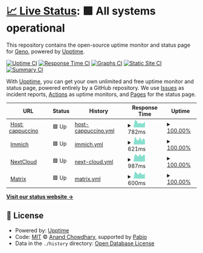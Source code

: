 # [📈 Live Status](https://cappuccino.ovh): <!--live status--> **🟩 All systems operational**

This repository contains the open-source uptime monitor and status page for [Geno](https://cappuccino.ovh), powered by [Upptime](https://github.com/upptime/upptime).

[![Uptime CI](https://github.com/gabrielegenovese/cappuccino-uptime/workflows/Uptime%20CI/badge.svg)](https://github.com/gabrielegenovese/cappuccino-uptime/actions?query=workflow%3A%22Uptime+CI%22)
[![Response Time CI](https://github.com/gabrielegenovese/cappuccino-uptime/workflows/Response%20Time%20CI/badge.svg)](https://github.com/gabrielegenovese/cappuccino-uptime/actions?query=workflow%3A%22Response+Time+CI%22)
[![Graphs CI](https://github.com/gabrielegenovese/cappuccino-uptime/workflows/Graphs%20CI/badge.svg)](https://github.com/gabrielegenovese/cappuccino-uptime/actions?query=workflow%3A%22Graphs+CI%22)
[![Static Site CI](https://github.com/gabrielegenovese/cappuccino-uptime/workflows/Static%20Site%20CI/badge.svg)](https://github.com/gabrielegenovese/cappuccino-uptime/actions?query=workflow%3A%22Static+Site+CI%22)
[![Summary CI](https://github.com/gabrielegenovese/cappuccino-uptime/workflows/Summary%20CI/badge.svg)](https://github.com/gabrielegenovese/cappuccino-uptime/actions?query=workflow%3A%22Summary+CI%22)

With [Upptime](https://upptime.js.org), you can get your own unlimited and free uptime monitor and status page, powered entirely by a GitHub repository. We use [Issues](https://github.com/gabrielegenovese/cappuccino-uptime/issues) as incident reports, [Actions](https://github.com/gabrielegenovese/cappuccino-uptime/actions) as uptime monitors, and [Pages](https://cappuccino.ovh) for the status page.

<!--start: status pages-->
<!-- This summary is generated by Upptime (https://github.com/upptime/upptime) -->
<!-- Do not edit this manually, your changes will be overwritten -->
<!-- prettier-ignore -->
| URL | Status | History | Response Time | Uptime |
| --- | ------ | ------- | ------------- | ------ |
| <img alt="" src="https://icons.duckduckgo.com/ip3/test.cappuccino.ovh.ico" height="13"> [Host: cappuccino](https://test.cappuccino.ovh) | 🟩 Up | [host-cappuccino.yml](https://github.com/gabrielegenovese/cappuccino-uptime/commits/HEAD/history/host-cappuccino.yml) | <details><summary><img alt="Response time graph" src="./graphs/host-cappuccino/response-time-week.png" height="20"> 782ms</summary><br><a href="https://uptime.cappuccino.ovh/history/host-cappuccino"><img alt="Response time 302" src="https://img.shields.io/endpoint?url=https%3A%2F%2Fraw.githubusercontent.com%2Fgabrielegenovese%2Fcappuccino-uptime%2FHEAD%2Fapi%2Fhost-cappuccino%2Fresponse-time.json"></a><br><a href="https://uptime.cappuccino.ovh/history/host-cappuccino"><img alt="24-hour response time 880" src="https://img.shields.io/endpoint?url=https%3A%2F%2Fraw.githubusercontent.com%2Fgabrielegenovese%2Fcappuccino-uptime%2FHEAD%2Fapi%2Fhost-cappuccino%2Fresponse-time-day.json"></a><br><a href="https://uptime.cappuccino.ovh/history/host-cappuccino"><img alt="7-day response time 782" src="https://img.shields.io/endpoint?url=https%3A%2F%2Fraw.githubusercontent.com%2Fgabrielegenovese%2Fcappuccino-uptime%2FHEAD%2Fapi%2Fhost-cappuccino%2Fresponse-time-week.json"></a><br><a href="https://uptime.cappuccino.ovh/history/host-cappuccino"><img alt="30-day response time 638" src="https://img.shields.io/endpoint?url=https%3A%2F%2Fraw.githubusercontent.com%2Fgabrielegenovese%2Fcappuccino-uptime%2FHEAD%2Fapi%2Fhost-cappuccino%2Fresponse-time-month.json"></a><br><a href="https://uptime.cappuccino.ovh/history/host-cappuccino"><img alt="1-year response time 302" src="https://img.shields.io/endpoint?url=https%3A%2F%2Fraw.githubusercontent.com%2Fgabrielegenovese%2Fcappuccino-uptime%2FHEAD%2Fapi%2Fhost-cappuccino%2Fresponse-time-year.json"></a></details> | <details><summary><a href="https://uptime.cappuccino.ovh/history/host-cappuccino">100.00%</a></summary><a href="https://uptime.cappuccino.ovh/history/host-cappuccino"><img alt="All-time uptime 98.59%" src="https://img.shields.io/endpoint?url=https%3A%2F%2Fraw.githubusercontent.com%2Fgabrielegenovese%2Fcappuccino-uptime%2FHEAD%2Fapi%2Fhost-cappuccino%2Fuptime.json"></a><br><a href="https://uptime.cappuccino.ovh/history/host-cappuccino"><img alt="24-hour uptime 100.00%" src="https://img.shields.io/endpoint?url=https%3A%2F%2Fraw.githubusercontent.com%2Fgabrielegenovese%2Fcappuccino-uptime%2FHEAD%2Fapi%2Fhost-cappuccino%2Fuptime-day.json"></a><br><a href="https://uptime.cappuccino.ovh/history/host-cappuccino"><img alt="7-day uptime 100.00%" src="https://img.shields.io/endpoint?url=https%3A%2F%2Fraw.githubusercontent.com%2Fgabrielegenovese%2Fcappuccino-uptime%2FHEAD%2Fapi%2Fhost-cappuccino%2Fuptime-week.json"></a><br><a href="https://uptime.cappuccino.ovh/history/host-cappuccino"><img alt="30-day uptime 100.00%" src="https://img.shields.io/endpoint?url=https%3A%2F%2Fraw.githubusercontent.com%2Fgabrielegenovese%2Fcappuccino-uptime%2FHEAD%2Fapi%2Fhost-cappuccino%2Fuptime-month.json"></a><br><a href="https://uptime.cappuccino.ovh/history/host-cappuccino"><img alt="1-year uptime 98.59%" src="https://img.shields.io/endpoint?url=https%3A%2F%2Fraw.githubusercontent.com%2Fgabrielegenovese%2Fcappuccino-uptime%2FHEAD%2Fapi%2Fhost-cappuccino%2Fuptime-year.json"></a></details>
| <img alt="" src="https://icons.duckduckgo.com/ip3/photos.cappuccino.ovh.ico" height="13"> [Immich](https://photos.cappuccino.ovh) | 🟩 Up | [immich.yml](https://github.com/gabrielegenovese/cappuccino-uptime/commits/HEAD/history/immich.yml) | <details><summary><img alt="Response time graph" src="./graphs/immich/response-time-week.png" height="20"> 621ms</summary><br><a href="https://uptime.cappuccino.ovh/history/immich"><img alt="Response time 659" src="https://img.shields.io/endpoint?url=https%3A%2F%2Fraw.githubusercontent.com%2Fgabrielegenovese%2Fcappuccino-uptime%2FHEAD%2Fapi%2Fimmich%2Fresponse-time.json"></a><br><a href="https://uptime.cappuccino.ovh/history/immich"><img alt="24-hour response time 516" src="https://img.shields.io/endpoint?url=https%3A%2F%2Fraw.githubusercontent.com%2Fgabrielegenovese%2Fcappuccino-uptime%2FHEAD%2Fapi%2Fimmich%2Fresponse-time-day.json"></a><br><a href="https://uptime.cappuccino.ovh/history/immich"><img alt="7-day response time 621" src="https://img.shields.io/endpoint?url=https%3A%2F%2Fraw.githubusercontent.com%2Fgabrielegenovese%2Fcappuccino-uptime%2FHEAD%2Fapi%2Fimmich%2Fresponse-time-week.json"></a><br><a href="https://uptime.cappuccino.ovh/history/immich"><img alt="30-day response time 657" src="https://img.shields.io/endpoint?url=https%3A%2F%2Fraw.githubusercontent.com%2Fgabrielegenovese%2Fcappuccino-uptime%2FHEAD%2Fapi%2Fimmich%2Fresponse-time-month.json"></a><br><a href="https://uptime.cappuccino.ovh/history/immich"><img alt="1-year response time 659" src="https://img.shields.io/endpoint?url=https%3A%2F%2Fraw.githubusercontent.com%2Fgabrielegenovese%2Fcappuccino-uptime%2FHEAD%2Fapi%2Fimmich%2Fresponse-time-year.json"></a></details> | <details><summary><a href="https://uptime.cappuccino.ovh/history/immich">100.00%</a></summary><a href="https://uptime.cappuccino.ovh/history/immich"><img alt="All-time uptime 99.64%" src="https://img.shields.io/endpoint?url=https%3A%2F%2Fraw.githubusercontent.com%2Fgabrielegenovese%2Fcappuccino-uptime%2FHEAD%2Fapi%2Fimmich%2Fuptime.json"></a><br><a href="https://uptime.cappuccino.ovh/history/immich"><img alt="24-hour uptime 100.00%" src="https://img.shields.io/endpoint?url=https%3A%2F%2Fraw.githubusercontent.com%2Fgabrielegenovese%2Fcappuccino-uptime%2FHEAD%2Fapi%2Fimmich%2Fuptime-day.json"></a><br><a href="https://uptime.cappuccino.ovh/history/immich"><img alt="7-day uptime 100.00%" src="https://img.shields.io/endpoint?url=https%3A%2F%2Fraw.githubusercontent.com%2Fgabrielegenovese%2Fcappuccino-uptime%2FHEAD%2Fapi%2Fimmich%2Fuptime-week.json"></a><br><a href="https://uptime.cappuccino.ovh/history/immich"><img alt="30-day uptime 100.00%" src="https://img.shields.io/endpoint?url=https%3A%2F%2Fraw.githubusercontent.com%2Fgabrielegenovese%2Fcappuccino-uptime%2FHEAD%2Fapi%2Fimmich%2Fuptime-month.json"></a><br><a href="https://uptime.cappuccino.ovh/history/immich"><img alt="1-year uptime 99.60%" src="https://img.shields.io/endpoint?url=https%3A%2F%2Fraw.githubusercontent.com%2Fgabrielegenovese%2Fcappuccino-uptime%2FHEAD%2Fapi%2Fimmich%2Fuptime-year.json"></a></details>
| <img alt="" src="https://icons.duckduckgo.com/ip3/cloud.cappuccino.ovh.ico" height="13"> [NextCloud](https://cloud.cappuccino.ovh) | 🟩 Up | [next-cloud.yml](https://github.com/gabrielegenovese/cappuccino-uptime/commits/HEAD/history/next-cloud.yml) | <details><summary><img alt="Response time graph" src="./graphs/next-cloud/response-time-week.png" height="20"> 987ms</summary><br><a href="https://uptime.cappuccino.ovh/history/next-cloud"><img alt="Response time 1002" src="https://img.shields.io/endpoint?url=https%3A%2F%2Fraw.githubusercontent.com%2Fgabrielegenovese%2Fcappuccino-uptime%2FHEAD%2Fapi%2Fnext-cloud%2Fresponse-time.json"></a><br><a href="https://uptime.cappuccino.ovh/history/next-cloud"><img alt="24-hour response time 1010" src="https://img.shields.io/endpoint?url=https%3A%2F%2Fraw.githubusercontent.com%2Fgabrielegenovese%2Fcappuccino-uptime%2FHEAD%2Fapi%2Fnext-cloud%2Fresponse-time-day.json"></a><br><a href="https://uptime.cappuccino.ovh/history/next-cloud"><img alt="7-day response time 987" src="https://img.shields.io/endpoint?url=https%3A%2F%2Fraw.githubusercontent.com%2Fgabrielegenovese%2Fcappuccino-uptime%2FHEAD%2Fapi%2Fnext-cloud%2Fresponse-time-week.json"></a><br><a href="https://uptime.cappuccino.ovh/history/next-cloud"><img alt="30-day response time 920" src="https://img.shields.io/endpoint?url=https%3A%2F%2Fraw.githubusercontent.com%2Fgabrielegenovese%2Fcappuccino-uptime%2FHEAD%2Fapi%2Fnext-cloud%2Fresponse-time-month.json"></a><br><a href="https://uptime.cappuccino.ovh/history/next-cloud"><img alt="1-year response time 1018" src="https://img.shields.io/endpoint?url=https%3A%2F%2Fraw.githubusercontent.com%2Fgabrielegenovese%2Fcappuccino-uptime%2FHEAD%2Fapi%2Fnext-cloud%2Fresponse-time-year.json"></a></details> | <details><summary><a href="https://uptime.cappuccino.ovh/history/next-cloud">100.00%</a></summary><a href="https://uptime.cappuccino.ovh/history/next-cloud"><img alt="All-time uptime 99.63%" src="https://img.shields.io/endpoint?url=https%3A%2F%2Fraw.githubusercontent.com%2Fgabrielegenovese%2Fcappuccino-uptime%2FHEAD%2Fapi%2Fnext-cloud%2Fuptime.json"></a><br><a href="https://uptime.cappuccino.ovh/history/next-cloud"><img alt="24-hour uptime 100.00%" src="https://img.shields.io/endpoint?url=https%3A%2F%2Fraw.githubusercontent.com%2Fgabrielegenovese%2Fcappuccino-uptime%2FHEAD%2Fapi%2Fnext-cloud%2Fuptime-day.json"></a><br><a href="https://uptime.cappuccino.ovh/history/next-cloud"><img alt="7-day uptime 100.00%" src="https://img.shields.io/endpoint?url=https%3A%2F%2Fraw.githubusercontent.com%2Fgabrielegenovese%2Fcappuccino-uptime%2FHEAD%2Fapi%2Fnext-cloud%2Fuptime-week.json"></a><br><a href="https://uptime.cappuccino.ovh/history/next-cloud"><img alt="30-day uptime 100.00%" src="https://img.shields.io/endpoint?url=https%3A%2F%2Fraw.githubusercontent.com%2Fgabrielegenovese%2Fcappuccino-uptime%2FHEAD%2Fapi%2Fnext-cloud%2Fuptime-month.json"></a><br><a href="https://uptime.cappuccino.ovh/history/next-cloud"><img alt="1-year uptime 99.59%" src="https://img.shields.io/endpoint?url=https%3A%2F%2Fraw.githubusercontent.com%2Fgabrielegenovese%2Fcappuccino-uptime%2FHEAD%2Fapi%2Fnext-cloud%2Fuptime-year.json"></a></details>
| <img alt="" src="https://upload.wikimedia.org/wikipedia/commons/thumb/7/7c/Matrix_icon.svg/512px-Matrix_icon.svg.png?20210502154855" height="13"> [Matrix](https://matrix.cappuccino.ovh) | 🟩 Up | [matrix.yml](https://github.com/gabrielegenovese/cappuccino-uptime/commits/HEAD/history/matrix.yml) | <details><summary><img alt="Response time graph" src="./graphs/matrix/response-time-week.png" height="20"> 600ms</summary><br><a href="https://uptime.cappuccino.ovh/history/matrix"><img alt="Response time 596" src="https://img.shields.io/endpoint?url=https%3A%2F%2Fraw.githubusercontent.com%2Fgabrielegenovese%2Fcappuccino-uptime%2FHEAD%2Fapi%2Fmatrix%2Fresponse-time.json"></a><br><a href="https://uptime.cappuccino.ovh/history/matrix"><img alt="24-hour response time 597" src="https://img.shields.io/endpoint?url=https%3A%2F%2Fraw.githubusercontent.com%2Fgabrielegenovese%2Fcappuccino-uptime%2FHEAD%2Fapi%2Fmatrix%2Fresponse-time-day.json"></a><br><a href="https://uptime.cappuccino.ovh/history/matrix"><img alt="7-day response time 600" src="https://img.shields.io/endpoint?url=https%3A%2F%2Fraw.githubusercontent.com%2Fgabrielegenovese%2Fcappuccino-uptime%2FHEAD%2Fapi%2Fmatrix%2Fresponse-time-week.json"></a><br><a href="https://uptime.cappuccino.ovh/history/matrix"><img alt="30-day response time 566" src="https://img.shields.io/endpoint?url=https%3A%2F%2Fraw.githubusercontent.com%2Fgabrielegenovese%2Fcappuccino-uptime%2FHEAD%2Fapi%2Fmatrix%2Fresponse-time-month.json"></a><br><a href="https://uptime.cappuccino.ovh/history/matrix"><img alt="1-year response time 599" src="https://img.shields.io/endpoint?url=https%3A%2F%2Fraw.githubusercontent.com%2Fgabrielegenovese%2Fcappuccino-uptime%2FHEAD%2Fapi%2Fmatrix%2Fresponse-time-year.json"></a></details> | <details><summary><a href="https://uptime.cappuccino.ovh/history/matrix">100.00%</a></summary><a href="https://uptime.cappuccino.ovh/history/matrix"><img alt="All-time uptime 99.66%" src="https://img.shields.io/endpoint?url=https%3A%2F%2Fraw.githubusercontent.com%2Fgabrielegenovese%2Fcappuccino-uptime%2FHEAD%2Fapi%2Fmatrix%2Fuptime.json"></a><br><a href="https://uptime.cappuccino.ovh/history/matrix"><img alt="24-hour uptime 100.00%" src="https://img.shields.io/endpoint?url=https%3A%2F%2Fraw.githubusercontent.com%2Fgabrielegenovese%2Fcappuccino-uptime%2FHEAD%2Fapi%2Fmatrix%2Fuptime-day.json"></a><br><a href="https://uptime.cappuccino.ovh/history/matrix"><img alt="7-day uptime 100.00%" src="https://img.shields.io/endpoint?url=https%3A%2F%2Fraw.githubusercontent.com%2Fgabrielegenovese%2Fcappuccino-uptime%2FHEAD%2Fapi%2Fmatrix%2Fuptime-week.json"></a><br><a href="https://uptime.cappuccino.ovh/history/matrix"><img alt="30-day uptime 100.00%" src="https://img.shields.io/endpoint?url=https%3A%2F%2Fraw.githubusercontent.com%2Fgabrielegenovese%2Fcappuccino-uptime%2FHEAD%2Fapi%2Fmatrix%2Fuptime-month.json"></a><br><a href="https://uptime.cappuccino.ovh/history/matrix"><img alt="1-year uptime 99.62%" src="https://img.shields.io/endpoint?url=https%3A%2F%2Fraw.githubusercontent.com%2Fgabrielegenovese%2Fcappuccino-uptime%2FHEAD%2Fapi%2Fmatrix%2Fuptime-year.json"></a></details>

<!--end: status pages-->

[**Visit our status website →**](https://cappuccino.ovh)

## 📄 License

- Powered by: [Upptime](https://github.com/upptime/upptime)
- Code: [MIT](./LICENSE) © [Anand Chowdhary](https://anandchowdhary.com), supported by [Pabio](https://pabio.com)
- Data in the `./history` directory: [Open Database License](https://opendatacommons.org/licenses/odbl/1-0/)

